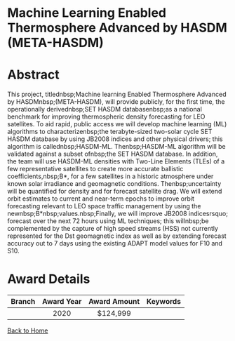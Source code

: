 
Machine Learning Enabled Thermosphere Advanced by HASDM (META-HASDM)
====================================================================

# Abstract


This project, titlednbsp;Machine learning Enabled Thermosphere Advanced by HASDMnbsp;(META-HASDM), will provide publicly, for the first time, the operationally derivednbsp;SET HASDM databasenbsp;as a national benchmark for improving thermospheric density forecasting for LEO satellites. To aid rapid, public access we will develop machine learning (ML) algorithms to characterizenbsp;the terabyte-sized two-solar cycle SET HASDM database by using JB2008 indices and other physical drivers; this algorithm is callednbsp;HASDM-ML. Thenbsp;HASDM-ML algorithm will be validated against a subset ofnbsp;the SET HASDM database. In addition, the team will use HASDM-ML densities with Two-Line Elements (TLEs) of a few representative satellites to create more accurate ballistic coefficients,nbsp;B*, for a few satellites in a historic atmosphere under known solar irradiance and geomagnetic conditions. Thenbsp;uncertainty will be quantified for density and for forecast satellite drag. We will extend orbit estimates to current and near-term epochs to improve orbit forecasting relevant to LEO space traffic management by using the newnbsp;B*nbsp;values.nbsp;Finally, we will improve JB2008 indicesrsquo; forecast over the next 72 hours using ML techniques; this willnbsp;be complemented by the capture of high speed streams (HSS) not currently represented for the Dst geomagnetic index as well as by extending forecast accuracy out to 7 days using the existing ADAPT model values for F10 and S10.  

# Award Details

|Branch|Award Year|Award Amount|Keywords|
| :---: | :---: | :---: | :---: |
||2020|$124,999||
  
  


[Back to Home](https://github.com/chrischow/dod_sbir_awards#685)